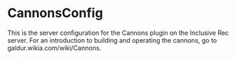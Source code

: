 # CannonsConfig

This is the server configuration for the Cannons plugin on the Inclusive Rec server.  For an introduction to building and operating the cannons, go to galdur.wikia.com/wiki/Cannons.
